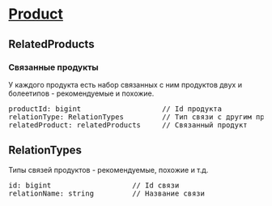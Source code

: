 
# [Product](Product.md)

## RelatedProducts

### Связанные продукты

У каждого продукта есть набор связанных с ним продуктов двух и болеетипов - рекомендуемые и похожие.  

<pre>
productId: bigint                   // Id продукта
relationType: RelationTypes         // Тип связи с другим продуктом
relatedProduct: relatedProducts     // Связанный продукт
</pre>

## RelationTypes

Типы связей продуктов - рекомендуемые, похожие и т.д.

<pre>
id: bigint                   // Id связи
relationName: string         // Название связи
</pre>